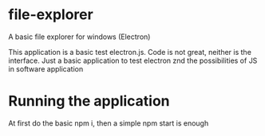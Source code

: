 # file-explorer
A basic file explorer for windows (Electron)

This application is a basic test electron.js. Code is not great, neither is the interface. Just a basic application to test electron znd the possibilities of JS in software application

# Running the application
At first do the basic npm i, then a simple npm start is enough

